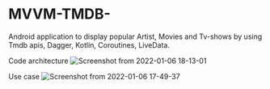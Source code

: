 # MVVM-TMDB-
Android application to display popular Artist, Movies and Tv-shows by using Tmdb apis, Dagger, Kotlin, Coroutines, LiveData.

Code architecture
![Screenshot from 2022-01-06 18-13-01](https://user-images.githubusercontent.com/14257289/148640563-24d57578-b823-48a8-bf3c-c740a533cd5c.png)

Use case
![Screenshot from 2022-01-06 17-49-37](https://user-images.githubusercontent.com/14257289/148640568-3650a91e-33bc-4d5f-b0cc-60cb5dfa4ac0.png)
